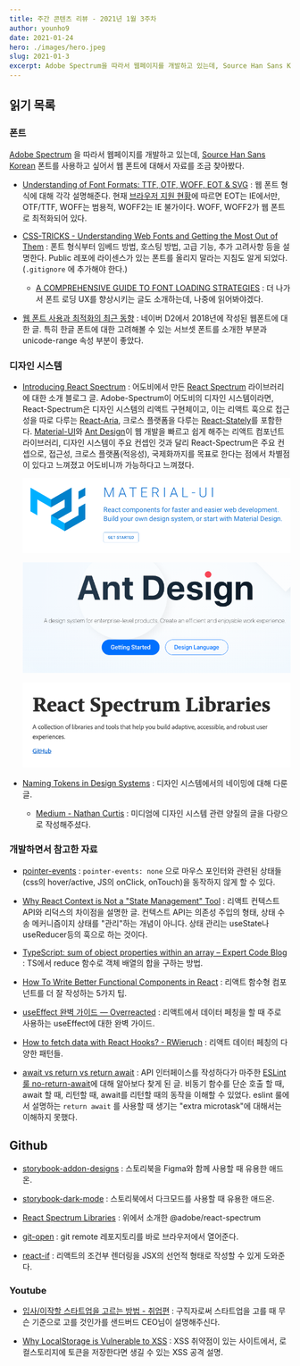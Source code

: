 ```yaml
---
title: 주간 콘텐츠 리뷰 - 2021년 1월 3주차
author: younho9
date: 2021-01-24
hero: ./images/hero.jpeg
slug: 2021-01-3
excerpt: Adobe Spectrum을 따라서 웹페이지를 개발하고 있는데, Source Han Sans Korean 폰트를 사용하고 싶어서 웹 폰트에 대해서 자료를 조금 찾아봤다.
---
```


## 읽기 목록

### 폰트

[Adobe Spectrum](https://spectrum.adobe.com/) 을 따라서 웹페이지를 개발하고 있는데, [Source Han Sans Korean](https://fonts.adobe.com/fonts/source-han-sans-korean#fonts-section) 폰트를 사용하고 싶어서 웹 폰트에 대해서 자료를 조금 찾아봤다.

- [Understanding of Font Formats: TTF, OTF, WOFF, EOT & SVG](https://medium.com/@aitareydesign/understanding-of-font-formats-ttf-otf-woff-eot-svg-e55e00a1ef2#:~:text=WOFF%20is%20basically%20OTF%20or,supported%20by%20all%20major%20browsers.&text=WOFF2%20is%20the%20next%20generation,the%20wide%20support%20of%20WOFF) : 웹 폰트 형식에 대해 각각 설명해준다. 현재 [브라우저 지원 현황](https://caniuse.com/)에 따르면 EOT는 IE에서만, OTF/TTF, WOFF는 범용적, WOFF2는 IE 불가이다. WOFF, WOFF2가 웹 폰트로 최적화되어 있다.

- [CSS-TRICKS - Understanding Web Fonts and Getting the Most Out of Them](https://css-tricks.com/understanding-web-fonts-getting/) : 폰트 형식부터 임베드 방법, 호스팅 방법, 고급 기능, 추가 고려사항 등을 설명한다. Public 레포에 라이센스가 있는 폰트를 올리지 말라는 지침도 알게 되었다. (`.gitignore` 에 추가해야 한다.)

   - [A COMPREHENSIVE GUIDE TO FONT LOADING STRATEGIES](https://www.zachleat.com/web/comprehensive-webfonts/) : 더 나가서 폰트 로딩 UX를 향상시키는 글도 소개하는데, 나중에 읽어봐야겠다.

- [웹 폰트 사용과 최적화의 최근 동향](https://d2.naver.com/helloworld/4969726) : 네이버 D2에서 2018년에 작성된 웹폰트에 대한 글. 특히 한글 폰트에 대한 고려해볼 수 있는 서브셋 폰트를 소개한 부분과 unicode-range 속성 부분이 좋았다.

### 디자인 시스템

- [Introducing React Spectrum](https://medium.com/adobetech/introducing-react-spectrum-2f3dfab45906) : 어도비에서 만든 [React Spectrum](https://github.com/adobe/react-spectrum) 라이브러리에 대한 소개 블로그 글. Adobe-Spectrum이 어도비의 디자인 시스템이라면, React-Spectrum은 디자인 시스템의 리액트 구현체이고, 이는 리액트 훅으로 접근성을 따로 다루는 [React-Aria](https://react-spectrum.adobe.com/react-aria/index.html), 크로스 플랫폼을 다루는 [React-Stately](https://react-spectrum.adobe.com/react-stately/index.html)를 포함한다.
[Material-UI](https://material-ui.com/)와 [Ant Design](https://ant.design/)이 웹 개발을 빠르고 쉽게 해주는 리액트 컴포넌트 라이브러리, 디자인 시스템이 주요 컨셉인 것과 달리 React-Spectrum은 주요 컨셉으로, 접근성, 크로스 플랫폼(적응성), 국제화까지를 목표로 한다는 점에서 차별점이 있다고 느껴졌고 어도비니까 가능하다고 느껴졌다.

   ![2021-01-24-주간-콘텐츠-리뷰-2021년-1월-3주차-image-0](images/2021-01-24-주간-콘텐츠-리뷰-2021년-1월-3주차-image-0.png)

   ![2021-01-24-주간-콘텐츠-리뷰-2021년-1월-3주차-image-1](images/2021-01-24-주간-콘텐츠-리뷰-2021년-1월-3주차-image-1.png)

   ![2021-01-24-주간-콘텐츠-리뷰-2021년-1월-3주차-image-2](images/2021-01-24-주간-콘텐츠-리뷰-2021년-1월-3주차-image-2.png)

- [Naming Tokens in Design Systems](https://medium.com/eightshapes-llc/naming-tokens-in-design-systems-9e86c7444676) : 디자인 시스템에서의 네이밍에 대해 다룬 글.

   - [Medium - Nathan Curtis](https://medium.com/@nathanacurtis) : 미디엄에 디자인 시스템 관련 양질의 글을 다량으로 작성해주셨다.

### 개발하면서 참고한 자료

- [pointer-events](https://css-tricks.com/almanac/properties/p/pointer-events/) : `pointer-events: none` 으로 마우스 포인터와 관련된 상태들(css의 hover/active, JS의 onClick, onTouch)을 동작하지 않게 할 수 있다.

- [Why React Context is Not a "State Management" Tool](https://blog.isquaredsoftware.com/2021/01/context-redux-differences/) : 리액트 컨텍스트 API와 리덕스의 차이점을 설명한 글. 컨텍스트 API는 의존성 주입의 형태, 상태 수송 메커니즘이지 상태를 "관리"하는 개념이 아니다. 상태 관리는 useState나 useReducer등의 훅으로 하는 것이다.

- [TypeScript: sum of object properties within an array – Expert Code Blog](https://expertcodeblog.wordpress.com/2018/10/31/typescript-sum-of-object-properties/) : TS에서 reduce 함수로 객체 배열의 합을 구하는 방법.

- [How To Write Better Functional Components in React](https://medium.com/better-programming/how-to-write-better-functional-components-in-react-bc974f777145) : 리액트 함수형 컴포넌트를 더 잘 작성하는 5가지 팁.

- [useEffect 완벽 가이드 — Overreacted](https://overreacted.io/ko/a-complete-guide-to-useeffect/) : 리액트에서 데이터 페칭을 할 때 주로 사용하는 useEffect에 대한 완벽 가이드.

- [How to fetch data with React Hooks? - RWieruch](https://www.robinwieruch.de/react-hooks-fetch-data) : 리액트 데이터 페칭의 다양한 패턴들.

- [await vs return vs return await](https://jakearchibald.com/2017/await-vs-return-vs-return-await/) : API 인터페이스를 작성하다가 마주한 [ESLint 룰 no-return-await](https://eslint.org/docs/rules/no-return-await)에 대해 알아보다 찾게 된 글. 비동기 함수를 단순 호출 할 때, await 할 때, 리턴할 때, await를 리턴할 때의 동작을 이해할 수 있었다. eslint 룰에서 설명하는 `return await` 를 사용할 때 생기는 "extra microtask"에 대해서는 이해하지 못했다.

## Github

- [storybook-addon-designs](https://github.com/pocka/storybook-addon-designs) : 스토리북을 Figma와 함께 사용할 때 유용한 애드온.

- [storybook-dark-mode](https://github.com/hipstersmoothie/storybook-dark-mode) : 스토리북에서 다크모드를 사용할 때 유용한 애드온.

- [React Spectrum Libraries](https://github.com/adobe/react-spectrumhttps://github.com/adobe/react-spectrum) : 위에서 소개한 @adobe/react-spectrum

- [git-open](https://github.com/paulirish/git-open) : git remote 레포지토리를 바로 브라우저에서 열어준다.

- [react-if](https://github.com/romac/react-if) : 리액트의 조건부 렌더링을 JSX의 선언적 형태로 작성할 수 있게 도와준다.

### Youtube

- [입사/이작할 스타트업을 고르는 방법 - 취업편](https://www.youtube.com/watch?v=euxI9vljXw8&t=2s) : 구직자로써 스타트업을 고를 때 무슨 기준으로 고를 것인가를 샌드버드 CEO님이 설명해주신다.

- [Why LocalStorage is Vulnerable to XSS](https://www.youtube.com/watch?v=M6N7gEZ-IUQ) : XSS 취약점이 있는 사이트에서, 로컬스토리지에 토큰을 저장한다면 생길 수 있는 XSS 공격 설명.

